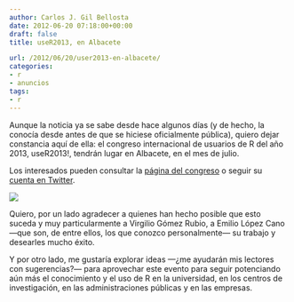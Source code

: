 ```yaml
---
author: Carlos J. Gil Bellosta
date: 2012-06-20 07:18:00+00:00
draft: false
title: useR2013, en Albacete

url: /2012/06/20/user2013-en-albacete/
categories:
- r
- anuncios
tags:
- r
---
```


Aunque la noticia ya se sabe desde hace algunos días (y de hecho, la conocía desde antes de que se hiciese oficialmente pública), quiero dejar constancia aquí de ella: el congreso internacional de usuarios de R del año 2013, useR2013!, tendrán lugar en Albacete, en el mes de julio.

Los interesados pueden consultar la [página del congreso](http://www3.uclm.es/congresos/useR-2013/) o seguir su [cuenta en Twitter](https://twitter.com/#!/useR_2013).

[![](/wp-uploads/2012/06/user2013.png#center)
](/wp-uploads/2012/06/user2013.png#center)

Quiero, por un lado agradecer a quienes han hecho posible que esto suceda y muy particularmente a Virgilio Gómez Rubio, a Emilio López Cano —que son, de entre ellos, los que conozco personalmente— su trabajo y desearles mucho éxito.

Y por otro lado, me gustaría explorar ideas —¿me ayudarán mis lectores con sugerencias?— para aprovechar este evento para seguir potenciando aún más el conocimiento y el uso de R en la universidad, en los centros de investigación, en las administraciones públicas y en las empresas.
